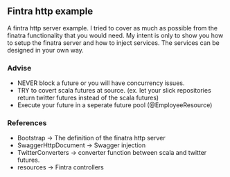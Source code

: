 ## Fintra http example

A fintra http server example. I tried to cover as much as possible from the finatra functionality that you would need.
My intent is only to show you how to setup the finatra server and how to inject services. The services can be designed in your own way. 

### Advise
* NEVER block a future or you will have concurrency issues.
* TRY to covert scala futures at source. (ex. let your slick repositories return twitter futures instead of the scala futures)
* Execute your future in a seperate future pool (@EmployeeResource)

### References
* Bootstrap -> The definition of the finatra http server
* SwaggerHttpDocument -> Swagger injection
* TwitterConverters -> converter function between scala and twitter futures.
* resources -> Fintra controllers


